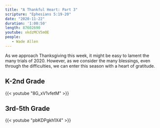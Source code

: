 ```yaml
---
title: "A Thankful Heart: Part 3"
scripture: "Ephesians 5:19-20"
date: "2020-11-22"
duration: '1:00:50' 
length: 87602690
youtube: xkdzMCV5mOE
people:
   - Wade Allen
---
```


As we approach Thanksgiving this week, it might be easy to lament the many trials of 2020. However, as we consider the many blessings, even through the difficulties, we can enter this season with a heart of gratitude.


## K-2nd Grade

{{< youtube "8G_xV1vfetM" >}}

## 3rd-5th Grade

{{< youtube "pbKDPgkh1X4" >}}


